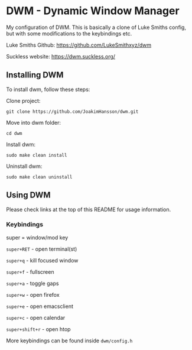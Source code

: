 # DWM - Dynamic Window Manager

My configuration of DWM.
This is basically a clone of Luke Smiths config, but with some modifications to the keybindings etc.

Luke Smiths Github: https://github.com/LukeSmithxyz/dwm

Suckless website: https://dwm.suckless.org/

## Installing DWM

To install dwm, follow these steps:

Clone project:
```
git clone https://github.com/JoakimHansson/dwm.git
```

Move into dwm folder:
```
cd dwm
```

Install dwm:
```
sudo make clean install
```

Uninstall dwm:
```
sudo make clean uninstall
```
## Using DWM

Please check links at the top of this README for usage information.

### Keybindings

super = window/mod key

`super+RET` - open terminal(st)

`super+q` - kill focused window

`super+f` - fullscreen

`super+a` - toggle gaps

`super+w` - open firefox 

`super+e` - open emacsclient

`super+c` - open calendar

`super+shift+r` - open htop

More keybindings can be found inside `dwm/config.h`

